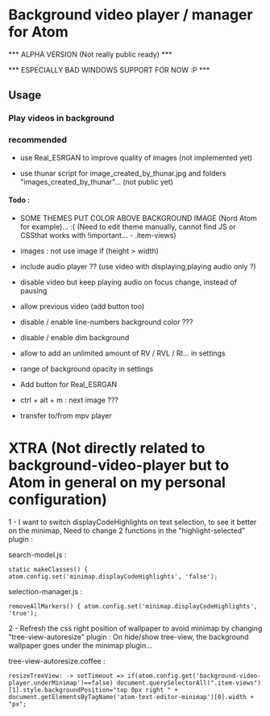 # Background video player / manager for Atom

*** ALPHA VERSION (Not really public ready) ***

*** ESPECIALLY BAD WINDOWS SUPPORT FOR NOW :P ***

## Usage

### Play videos in background

### recommended

- use Real_ESRGAN to improve quality of images (not implemented yet)

- use thunar script for image_created_by_thunar.jpg and folders "images_created_by_thunar"... (not public yet)

#### Todo :

- SOME THEMES PUT COLOR ABOVE BACKGROUND IMAGE (Nord Atom for example)... :(
  (Need to edit theme manually, cannot find JS or CSSthat works with !important... - .item-views)

- images : not use image if (height > width)

- include audio player ?? (use video with displaying,playing audio only ?)

- disable video but keep playing audio on focus change, instead of pausing

- allow previous video (add button too)

- disable / enable line-numbers background color ???

- disable / enable dim background

- allow to add an unlimited amount of RV / RVL / RI... in settings

- range of background opacity in settings

- Add button for Real_ESRGAN

- ctrl + alt + m : next image ???

- transfer to/from mpv player

# XTRA (Not directly related to background-video-player but to Atom in general on my personal configuration)

1 - I want to switch displayCodeHighlights on text selection, to see it better on the minimap,
Need to change 2 functions in the "highlight-selected" plugin :

search-model.js :

`static makeClasses() {
  atom.config.set('minimap.displayCodeHighlights', 'false');`

selection-manager.js :

`removeAllMarkers() {
  atom.config.set('minimap.displayCodeHighlights', 'true');`

2 - Refresh the css right position of wallpaper to avoid minimap by changing "tree-view-autoresize" plugin :
On hide/show tree-view, the background wallpaper goes under the minimap plugin...

tree-view-autoresize.coffee :

`resizeTreeView: ->
    setTimeout =>
      if(atom.config.get('background-video-player.underMinimap')==false)
        document.querySelectorAll(".item-views")[1].style.backgroundPosition="top 0px right "
        + document.getElementsByTagName('atom-text-editor-minimap')[0].width + "px";`
